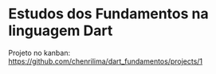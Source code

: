 # Estudos dos Fundamentos na linguagem Dart
Projeto no kanban: https://github.com/chenrilima/dart_fundamentos/projects/1
